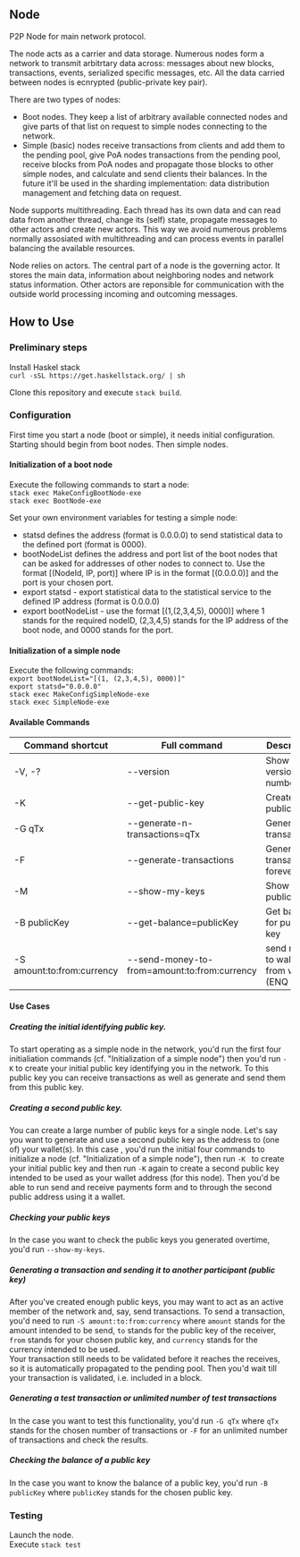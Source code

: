 ## Node

P2P Node for main  network protocol.

The node acts as a carrier and data storage. Numerous nodes form a network to transmit arbitrtary data across: messages about new blocks, transactions, events, serialized specific messages, etc. All the data carried between nodes is ecnrypted (public-private key pair).

There are two types of nodes:

* Boot nodes. They keep a list of arbitrary available connected nodes and give parts of that list on request to simple nodes connecting to the network.
* Simple (basic) nodes receive transactions from clients and add them to the pending pool, give PoA nodes transactions from the pending pool, receive blocks from PoA nodes and propagate those blocks to other simple nodes, and calculate and send clients their balances. In the future it'll be used in the sharding implementation: data distribution management and fetching data on request.


Node supports multithreading. Each thread has its own data and can read data from another thread, change its (self) state, propagate messages to other actors and create new actors. This way we avoid numerous problems normally assosiated with multithreading and can process events in parallel balancing the available resources.

Node relies on actors. The central part of a node is the governing actor. It stores the main data, information about neighboring nodes and network status information. Other actors are reponsible for communication with the outside world processing incoming and outcoming messages.


## How to Use

### Preliminary steps
Install Haskel stack\
`curl -sSL https://get.haskellstack.org/ | sh`

Clone this repository and execute `stack build`.

### Configuration
First time you start a node (boot or simple), it needs initial configuration.
Starting should begin from boot nodes. Then simple nodes.

#### Initialization of a boot node
Execute the following commands to start a node:\
`stack exec MakeConfigBootNode-exe`\
`stack exec BootNode-exe`

Set your own environment variables for testing a simple node:
* statsd defines the address (format is 0.0.0.0) to send statistical data to the defined port (format is 0000).
* bootNodeList defines the address and port list of the boot nodes that can be asked for addresses of other nodes to connect to. Use the format [(NodeId, IP, port)] where IP is in the format [(0.0.0.0)] and the port is your chosen port.
* export statsd - export statistical data to the statistical service to the defined IP address (format is 0.0.0.0)
* export bootNodeList - use the format [(1,(2,3,4,5), 0000)] where 1 stands for the required nodeID, (2,3,4,5) stands for the IP address of the boot node, and 0000 stands for the port.

#### Initialization of a simple node
Execute the following commands:\
`export bootNodeList="[(1, (2,3,4,5), 0000)]"`\
`export statsd="0.0.0.0"`\
`stack exec MakeConfigSimpleNode-exe`\
`stack exec SimpleNode-exe`

#### Available Commands

| Command shortcut | Full command | Description |
|---------|--------|---------|
| -V, -? | --version | Show version number |
| -K | --get-public-key | Create new public key |
| -G qTx | --generate-n-transactions=qTx | Generate N transactions |
| -F | --generate-transactions | Generate transactions forever |
| -M | --show-my-keys | Show my public keys |
| -B publicKey | --get-balance=publicKey | Get balance for public key |
| -S amount:to:from:currency | --send-money-to-from=amount:to:from:currency | send money to wallet from wallet (ENQ | ETH | DASH | BTC) |

#### Use Cases

##### Creating the initial identifying public key.

To start operating as a simple node in the network, you'd run the first four initialiation commands (cf. "Initialization of a simple node") then you'd run `-K` to create your initial public key identifying you in the network. To this public key you can receive transactions as well as generate and send them from this public key. 


##### Creating a second public key.

You can create a large number of public keys for a single node. Let's say you want to generate and use a second public key as the address to (one of) your wallet(s). In this case , you'd run the initial four commands to initialize a node (cf. "Initialization of a simple node"), then run `-K ` to create your initial public key and then run `-K` again to create a second public key intended to be used as your wallet address (for this node). Then you'd be able to run send and receive payments form and to through the second public address using it a wallet.


##### Checking your public keys

In the case you want to check the public keys you generated overtime, you'd run `--show-my-keys`.


##### Generating a transaction and sending it to another participant (public key)

After you've created enough public keys, you may want to act as an active member of the network and, say, send transactions. 
To send a transaction, you'd need to run `-S amount:to:from:currency` where `amount` stands for the amount intended to be send, `to` stands for the public key of the receiver, `from` stands for your chosen public key, and `currency` stands for the currency intended to be used.\
Your transaction still needs to be validated before it reaches the receives, so it is automatically propagated to the pending pool. Then you'd wait till your transaction is validated, i.e. included in a block.


##### Generating a test transaction or unlimited number of test transactions

In the case you want to test this functionality, you'd run `-G qTx` where `qTx` stands for the chosen number of transactions or `-F` for an unlimited number of transactions and check the results. 


##### Checking the balance of a public key

In the case you want to know the balance of a public key, you'd run `-B publicKey` where `publicKey` stands for the chosen public key. 


### Testing

Launch the node.\
Execute `stack test`
